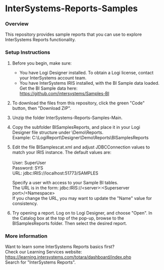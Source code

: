 # InterSystems-Reports-Samples

### Overview
This repository provides sample reports that you can use to explore InterSystems Reports functionality. 

### Setup Instructions
1) Before you begin, make sure:
    * You have Logi Designer installed. To obtain a Logi license, contact your InterSystems account team. 
    * You have InterSystems IRIS installed, with the BI Sample data loaded. 
      Get the BI Sample data here: https://github.com/intersystems/Samples-BI
    
2) To download the files from this repository, click the green "Code" button, then "Download ZIP".
3) Unzip the folder InterSystems-Reports-Samples-Main.
4) Copy the subfolder BISamplesReports, and place it in your Logi Designer file structure under \Demo\Reports. 
<br /> Example: C:\LogiReport\Designer\Demo\Reports\BISamplesReports
5) Edit the file BISamplescat.xml and adjust JDBCConnection values to match your IRIS instance. The default values are:  
<br /> User:     SuperUser 
<br /> Password: SYS
<br /> URL:      jdbc:IRIS://localhost:51773/SAMPLES
  
      Specify a user with access to your Sample BI tables. 
<br />The URL is in the form:   jdbc:IRIS://&lt;server&gt;:&lt;Superserver port&gt;/&lt;Namespace&gt;
<br />If you change the URL, you may want to update the "Name" value for consistency. 
  
6) Try opening a report. Log on to Logi Designer, and choose "Open". In the Catalog box at the top of the pop-up, browse to the BISamplesReports folder. Then select the desired report. 


### More information

Want to learn some InterSystems Reports basics first? 
<br />Check our Learning Services website:  https://learning.intersystems.com/totara/dashboard/index.php
<br />Search for "InterSystems Reports".
